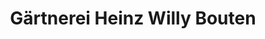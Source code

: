 ---
title: "Gärtnerei Heinz Willy Bouten"
url: /geldern/gaertnerei-heinz-willy-bouten/
shop: Hofladen
---